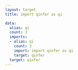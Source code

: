 ```yaml
---
layout: target
title: import qinfer as qi

data:
  alias: qi
  count: 3
  imports:
  - alias: qi
    count: 3
    import: import qinfer as qi
    target: qinfer
  target: qinfer
---
```


